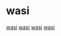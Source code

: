 # wasi

[wasi](https://github.com/bytecodealliance/lucet)
[wasi](https://github.com/tinygo-org/tinygo)
[wasi](https://github.com/wa-lang/wa)
[wasi](https://github.com/tetratelabs/wazero)
